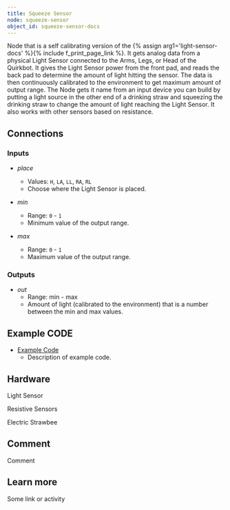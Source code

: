 ```yaml
---
title: Squeeze Sensor
node: squeeze-sensor
object_id: squeeze-sensor-docs
---
```


Node that is a self calibrating version of the {% assign arg1='light-sensor-docs' %}{% include f_print_page_link %}. It gets analog data from a physical Light Sensor connected to the Arms, Legs, or Head of the Quirkbot. It gives the Light Sensor power from the front pad, and reads the back pad to determine the amount of light hitting the sensor. The data is then continuously calibrated to the environment to get maximum amount of output range. The Node gets it name from an input device you can build by putting a light source in the other end of a drinking straw and squeezing the drinking straw to change the amount of light reaching the Light Sensor. It also works with other sensors based on resistance.


## Connections

<div class="node-input-list" markdown="block">

### Inputs

- *place*
    - Values: `H`, `LA`, `LL`, `RA`, `RL`
    - Choose where the Light Sensor is placed.

- *min*
    - Range: `0` - `1`
    - Minimum value of the output range.

- *max*
    - Range: `0` - `1`
    - Maximum value of the output range.

</div>

<div class="node-output-list" markdown="block">

### Outputs

- *out*
    - Range: <span class='node-input'>min</span> - <span class='node-input'>max</span>
    - Amount of light (calibrated to the environment) that is a number between the <span class='node-input'>min</span> and <span class='node-input'>max</span> values.

</div>


## Example CODE

<div class="node-example-programs" markdown="block">

- [Example Code](http://code.quirkbot.com/program/XXXXXXXXXXXXXXXX "Go to Quirkbot CODE")
    - Description of example code.

</div>


## Hardware

Light Sensor

Resistive Sensors

Electric Strawbee

## Comment
Comment

## Learn more
Some link or activity
